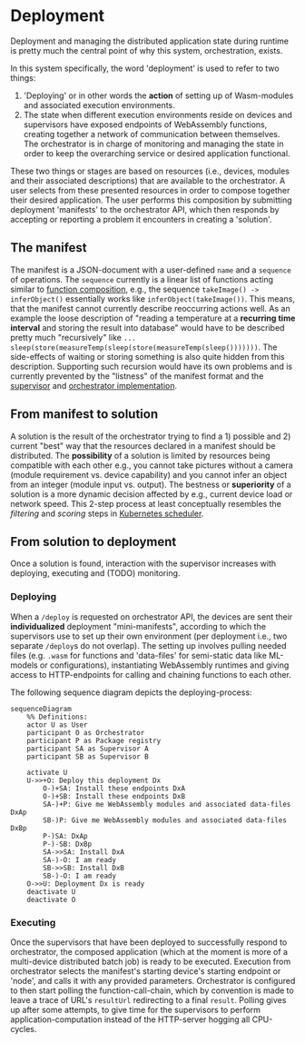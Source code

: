 # Deployment

Deployment and managing the distributed application state during runtime is
pretty much the central point of why this system, orchestration, exists.

In this system specifically, the word 'deployment' is used to refer to two things:

1. 'Deploying' or in other words the __action__ of setting up of Wasm-modules and
associated execution environments.
2. The state when different execution environments reside on devices and
supervisors have exposed endpoints of WebAssembly functions, creating together
a network of communication between themselves. The orchestrator is in charge of
monitoring and managing the state in order to keep the overarching service or
desired application functional.

These two things or stages are based on resources (i.e., devices, modules and
their associated descriptions) that are available to the orchestrator. A user
selects from these presented resources in order to compose together their desired
application. The user performs this composition by submitting deployment
'manifests' to the orchestrator API, which then responds by accepting or
reporting a problem it encounters in creating a 'solution'.

## The manifest
The manifest is a JSON-document with a user-defined `name` and a `sequence` of operations.
The `sequence` currently is a linear list of functions acting similar to 
[function composition](https://en.wikipedia.org/wiki/Function_composition), e.g.,
the sequence `takeImage() -> inferObject()` essentially works like `inferObject(takeImage())`.
This means, that the manifest cannot currently describe reoccurring actions well. As an
example the loose description of "reading a temperature at a __recurring time interval__ and 
storing the result into database" would have to be described pretty much "recursively" like
`... sleep(store(measureTemp(sleep(store(measureTemp(sleep()))))))`. The side-effects of waiting 
or storing something is also quite hidden from this description.
Supporting such recursion would have its own problems and is currently prevented by the "listness" of the manifest format
and the [supervisor](https://github.com/LiquidAI-project/wasmiot-supervisor/blob/440c90b6c2366110977a720215a844a1a74298a2/host_app/utils/deployment.py#L168)
and [orchestrator implementation](https://github.com/LiquidAI-project/wasmiot-orchestrator/blob/main/fileserv/src/orchestrator.js#L90).

## From manifest to solution

A solution is the result of the orchestrator trying to find a 1) possible and
2) current "best" way that the resources declared in a manifest should be
distributed. The __possibility__ of a solution is limited by resources being
compatible with each other e.g., you cannot take pictures without a
camera (module requirement vs. device capability) and you cannot infer an object from an integer (module input vs. output). The bestness or __superiority__ of a solution is a more
dynamic decision affected by e.g., current device load or network speed. This
2-step process at least conceptually resembles the _filtering_ and _scoring_ steps in
[Kubernetes scheduler](https://kubernetes.io/docs/concepts/scheduling-eviction/kube-scheduler/#kube-scheduler-implementation).

## From solution to deployment

Once a solution is found, interaction with the supervisor increases with deploying, executing and (TODO) monitoring.

### Deploying

When a `/deploy` is requested on orchestrator API, the devices are sent their
__individualized__ deployment "mini-manifests", according to which the supervisors use to set 
up their own environment (per deployment i.e., two separate `/deploy`s do not 
overlap). The setting up involves pulling needed files (e.g. `.wasm` for
functions and 'data-files' for semi-static data like ML-models or
configurations), instantiating WebAssembly runtimes and giving access to
HTTP-endpoints for calling and chaining functions to each other.

The following sequence diagram depicts the deploying-process:

```mermaid
sequenceDiagram
    %% Definitions:
    actor U as User
    participant O as Orchestrator
    participant P as Package registry
    participant SA as Supervisor A
    participant SB as Supervisor B

    activate U
    U->>+O: Deploy this deployment Dx
        O-)+SA: Install these endpoints DxA
        O-)+SB: Install these endpoints DxB
        SA-)+P: Give me WebAssembly modules and associated data-files DxAp
        SB-)P: Give me WebAssembly modules and associated data-files DxBp
        P-)SA: DxAp
        P-)-SB: DxBp
        SA->>SA: Install DxA
        SA-)-O: I am ready
        SB->>SB: Install DxB
        SB-)-O: I am ready
    O->>U: Deployment Dx is ready
    deactivate U
    deactivate O
```

### Executing

Once the supervisors that have been deployed to successfully respond to
orchestrator, the composed application (which at the moment is more of a
multi-device distributed batch job) is ready to be executed. Execution from
orchestrator selects the manifest's starting device's starting endpoint or
'node', and calls it with any provided parameters. Orchestrator is configured
to then start polling the function-call-chain, which by convention is made to
leave a trace of URL's `resultUrl` redirecting to a final `result`. Polling
gives up after some attempts, to give time for the supervisors to perform
application-computation instead of the HTTP-server hogging all CPU-cycles.

